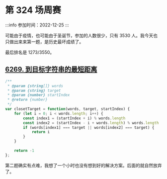 
# 第 324 场周赛
 
:::info
参加时间：2022-12-25
:::

可能由于疫情，也可能由于圣诞节，参加的人数很少，只有 3530 人。我今天也只做出来来第一题，是历史最坏成绩了。

最后排名是  1273/3550。

## [6269. 到目标字符串的最短距离](https://leetcode.cn/problems/shortest-distance-to-target-string-in-a-circular-array/)

```js
/**
 * @param {string[]} words
 * @param {string} target
 * @param {number} startIndex
 * @return {number}
 */
var closetTarget = function(words, target, startIndex) {
    for (let i = 0; i < words.length; i++) {
        const index1 = (startIndex + i) % words.length
        const index2 = (startIndex - i + words.length) % words.length
        if (words[index1] === target || words[index2] === target) {
            return i
        }
    }
    
    return -1
};
```

第二题确实有点难，我想了一个小时也没有想到好的解决方案。后面的就自然放弃了。
